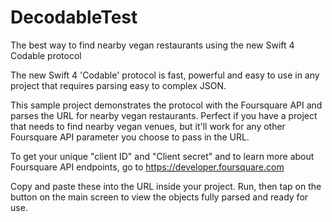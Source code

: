 # DecodableTest
The best way to find nearby vegan restaurants using the new Swift 4 Codable protocol

The new Swift 4 'Codable' protocol is fast, powerful and easy to use in any project that requires parsing easy to complex JSON.

This sample project demonstrates the protocol with the Foursquare API and parses the URL for nearby vegan restaurants.
Perfect if you have a project that needs to find nearby vegan venues, but it'll work for any other Foursquare API parameter you choose to pass in the URL.

To get your unique "client ID" and "Client secret" and to learn more about Foursquare API endpoints, go to   https://developer.foursquare.com

Copy and paste these into the URL inside your project.
Run, then tap on the button on the main screen to view the objects fully parsed and ready for use.
